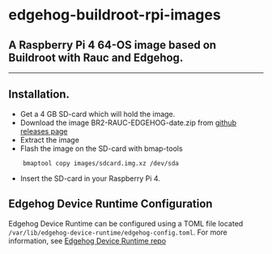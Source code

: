 # edgehog-buildroot-rpi-images

## A Raspberry Pi 4 64-OS image based on Buildroot with Rauc and Edgehog.

------------

## Installation.

- Get a 4 GB SD-card which will hold the image.
- Download the image BR2-RAUC-EDGEHOG-date.zip from [github releases page](https://github.com/edgehog-device-manager/edgehog-buildroot-rpi-images/releases)
- Extract the image
- Flash the image on the SD-card with bmap-tools
``` shell
    bmaptool copy images/sdcard.img.xz /dev/sda
```
- Insert the SD-card in your Raspberry Pi 4.

## Edgehog Device Runtime Configuration

Edgehog Device Runtime can be configured using a TOML file located `/var/lib/edgehog-device-runtime/edgehog-config.toml`. For more information, see
[Edgehog Device Runtime repo](https://github.com/edgehog-device-manager/edgehog-device-runtime)

